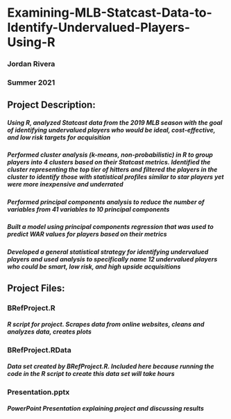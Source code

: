 # Examining-MLB-Statcast-Data-to-Identify-Undervalued-Players-Using-R
### Jordan Rivera
### Summer 2021

## Project Description:
##### Using R, analyzed Statcast data from the 2019 MLB season with the goal of identifying undervalued players who would be ideal, cost-effective, and low risk targets for acquisition
##### Performed cluster analysis (k-means, non-probabilistic) in R to group players into 4 clusters based on their Statcast metrics. Identified the cluster representing the top tier of hitters and filtered the players in the cluster to identify those with statistical profiles similar to star players yet were more inexpensive and underrated
##### Performed principal components analysis to reduce the number of variables from 41 variables to 10 principal components
##### Built a model using principal components regression that was used to predict WAR values for players based on their metrics
##### Developed a general statistical strategy for identifying undervalued players and used analysis to specifically name 12 undervalued players who could be smart, low risk, and high upside acquisitions


## Project Files:
### BRefProject.R
##### R script for project. Scrapes data from online websites, cleans and analyzes data, creates plots
### BRefProject.RData
##### Data set created by BRefProject.R. Included here because running the code in the R script to create this data set will take hours
### Presentation.pptx
##### PowerPoint Presentation explaining project and discussing results
